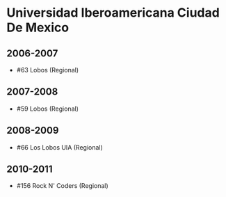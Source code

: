 # Universidad Iberoamericana Ciudad De Mexico

## 2006-2007

- #63 Lobos (Regional)

## 2007-2008

- #59 Lobos (Regional)

## 2008-2009

- #66 Los Lobos UIA  (Regional)

## 2010-2011

- #156 Rock N' Coders (Regional)


